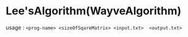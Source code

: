 # Lee'sAlgorithm(WayveAlgorithm)
usage : ``` <prog-name> <sizeOfSqareMatrix> <input.txt>  <output.txt> ```
